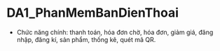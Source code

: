 # DA1_PhanMemBanDienThoai
- Chức năng chính: thanh toán, hóa đơn chờ, hóa đơn, giảm giá, đăng nhập, đăng kí, sản phẩm, thống kê, quét mã QR.
